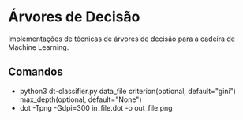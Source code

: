 <h1>Árvores de Decisão</h1>

<p>Implementações de técnicas de árvores de decisão para a cadeira de Machine Learning.</p>

<h2>Comandos</h2>
<ul>
	<li>python3 dt-classifier.py data_file criterion(optional, default="gini") max_depth(optional, default="None")</li>
	<li>dot -Tpng -Gdpi=300 in_file.dot -o out_file.png</li>
</li>